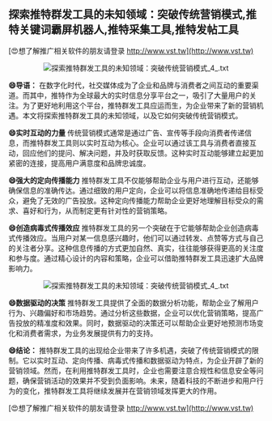 ## **探索推特群发工具的未知领域：突破传统营销模式,推特关键词霸屏机器人,推特采集工具,推特发帖工具**

[😍想了解推广相关软件的朋友请登录 http://www.vst.tw](http://www.vst.tw)

 <center><img src="https://vst.tw/MP4/tuiguang/png/0.png" alt="探索推特群发工具的未知领域：突破传统营销模式_4_.txt"></center>

**😄导语：**
在数字化时代，社交媒体成为了企业和品牌与消费者之间互动的重要渠道。而其中，推特作为全球最大的实时信息分享平台之一，吸引了大量用户的关注。为了更好地利用这个平台，推特群发工具应运而生，为企业带来了新的营销机遇。本文将探索推特群发工具的未知领域，以及它如何突破传统营销模式。

**😄实时互动的力量**
传统营销模式通常是通过广告、宣传等手段向消费者传递信息，而推特群发工具则以实时互动为核心。企业可以通过该工具与消费者直接互动，回应他们的提问、解决问题，并及时获取反馈。这种实时互动能够建立起更加紧密的连接，提高用户满意度和品牌忠诚度。

**😄强大的定向传播能力**
推特群发工具不仅能够帮助企业与用户进行互动，还能够确保信息的准确传达。通过细致的用户定向，企业可以将信息准确地传递给目标受众，避免了无效的广告投放。这种定向传播能力帮助企业更好地理解目标受众的需求、喜好和行为，从而制定更有针对性的营销策略。

**😄创造病毒式传播效应**
推特群发工具的另一个突破在于它能够帮助企业创造病毒式传播效应。当用户对某一信息感兴趣时，他们可以通过转发、点赞等方式与自己的关注者分享。这种信息传播的方式更加自然、真实，往往能够获得更高的关注度和参与度。通过精心设计的内容和策略，企业可以借助推特群发工具迅速扩大品牌影响力。

 <center><img src="https://vst.tw/MP4/tuiguang/png/2.png" alt="探索推特群发工具的未知领域：突破传统营销模式_4_.txt"></center>

**😄数据驱动的决策**
推特群发工具提供了全面的数据分析功能，帮助企业了解用户行为、兴趣偏好和市场趋势。通过分析这些数据，企业可以优化营销策略，提高广告投放的精准度和效果。同时，数据驱动的决策还可以帮助企业更好地预测市场变化和消费者需求，为业务发展提供有力的支持。

**😄结论：**
推特群发工具的出现给企业带来了许多机遇，突破了传统营销模式的限制。它以实时互动、定向传播、病毒式传播和数据驱动为特点，为企业开辟了新的营销领域。然而，在利用推特群发工具时，企业也需要注意合规性和信息安全等问题，确保营销活动的效果并不受到负面影响。未来，随着科技的不断进步和用户行为的变化，推特群发工具将继续发展并在营销领域发挥更大的作用。

[😍想了解推广相关软件的朋友请登录 http://www.vst.tw](http://www.vst.tw)



